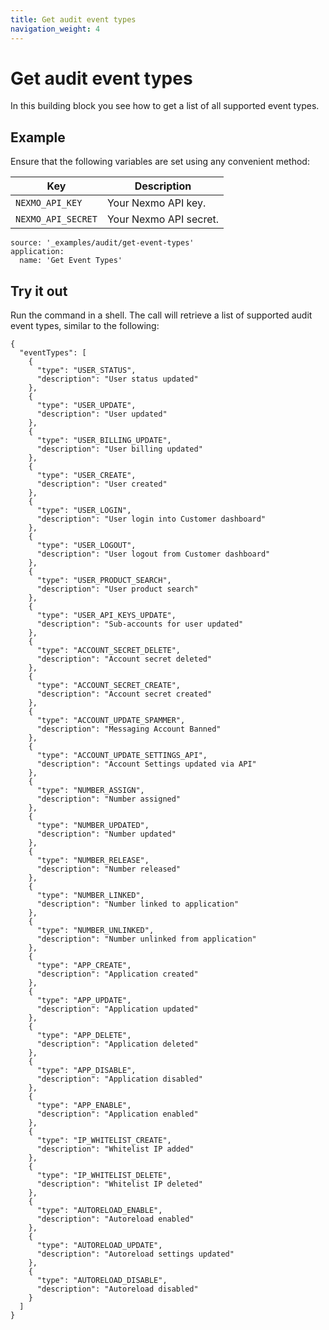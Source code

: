 ```yaml
---
title: Get audit event types
navigation_weight: 4
---
```


# Get audit event types

In this building block you see how to get a list of all supported event types.

## Example

Ensure that the following variables are set using any convenient method:

Key | Description
-- | --
`NEXMO_API_KEY` | Your Nexmo API key.
`NEXMO_API_SECRET` | Your Nexmo API secret.

```building_blocks
source: '_examples/audit/get-event-types'
application:
  name: 'Get Event Types'
```

## Try it out

Run the command in a shell. The call will retrieve a list of supported audit event types, similar to the following:

```
{
  "eventTypes": [
    {
      "type": "USER_STATUS",
      "description": "User status updated"
    },
    {
      "type": "USER_UPDATE",
      "description": "User updated"
    },
    {
      "type": "USER_BILLING_UPDATE",
      "description": "User billing updated"
    },
    {
      "type": "USER_CREATE",
      "description": "User created"
    },
    {
      "type": "USER_LOGIN",
      "description": "User login into Customer dashboard"
    },
    {
      "type": "USER_LOGOUT",
      "description": "User logout from Customer dashboard"
    },
    {
      "type": "USER_PRODUCT_SEARCH",
      "description": "User product search"
    },
    {
      "type": "USER_API_KEYS_UPDATE",
      "description": "Sub-accounts for user updated"
    },
    {
      "type": "ACCOUNT_SECRET_DELETE",
      "description": "Account secret deleted"
    },
    {
      "type": "ACCOUNT_SECRET_CREATE",
      "description": "Account secret created"
    },
    {
      "type": "ACCOUNT_UPDATE_SPAMMER",
      "description": "Messaging Account Banned"
    },
    {
      "type": "ACCOUNT_UPDATE_SETTINGS_API",
      "description": "Account Settings updated via API"
    },
    {
      "type": "NUMBER_ASSIGN",
      "description": "Number assigned"
    },
    {
      "type": "NUMBER_UPDATED",
      "description": "Number updated"
    },
    {
      "type": "NUMBER_RELEASE",
      "description": "Number released"
    },
    {
      "type": "NUMBER_LINKED",
      "description": "Number linked to application"
    },
    {
      "type": "NUMBER_UNLINKED",
      "description": "Number unlinked from application"
    },
    {
      "type": "APP_CREATE",
      "description": "Application created"
    },
    {
      "type": "APP_UPDATE",
      "description": "Application updated"
    },
    {
      "type": "APP_DELETE",
      "description": "Application deleted"
    },
    {
      "type": "APP_DISABLE",
      "description": "Application disabled"
    },
    {
      "type": "APP_ENABLE",
      "description": "Application enabled"
    },
    {
      "type": "IP_WHITELIST_CREATE",
      "description": "Whitelist IP added"
    },
    {
      "type": "IP_WHITELIST_DELETE",
      "description": "Whitelist IP deleted"
    },
    {
      "type": "AUTORELOAD_ENABLE",
      "description": "Autoreload enabled"
    },
    {
      "type": "AUTORELOAD_UPDATE",
      "description": "Autoreload settings updated"
    },
    {
      "type": "AUTORELOAD_DISABLE",
      "description": "Autoreload disabled"
    }
  ]
}
```